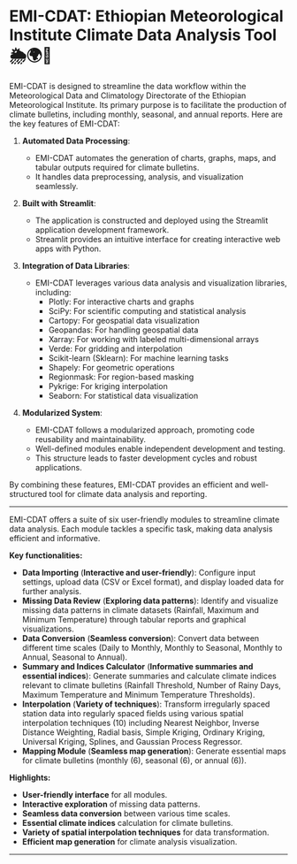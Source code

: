 # EMI-CDAT: Ethiopian Meteorological Institute Climate Data Analysis Tool  🌦️🌍🚀

EMI-CDAT is designed to streamline the data workflow within the Meteorological Data and Climatology Directorate of the Ethiopian Meteorological Institute. Its primary purpose is to facilitate the production of climate bulletins, including monthly, seasonal, and annual reports. Here are the key features of EMI-CDAT:

1. **Automated Data Processing**:
   - EMI-CDAT automates the generation of charts, graphs, maps, and tabular outputs required for climate bulletins.
   - It handles data preprocessing, analysis, and visualization seamlessly.

2. **Built with Streamlit**:
   - The application is constructed and deployed using the Streamlit application development framework.
   - Streamlit provides an intuitive interface for creating interactive web apps with Python.

3. **Integration of Data Libraries**:
   - EMI-CDAT leverages various data analysis and visualization libraries, including:
     - Plotly: For interactive charts and graphs
     - SciPy: For scientific computing and statistical analysis
     - Cartopy: For geospatial data visualization
     - Geopandas: For handling geospatial data
     - Xarray: For working with labeled multi-dimensional arrays
     - Verde: For gridding and interpolation
     - Scikit-learn (Sklearn): For machine learning tasks
     - Shapely: For geometric operations
     - Regionmask: For region-based masking
     - Pykrige: For kriging interpolation
     - Seaborn: For statistical data visualization

4. **Modularized System**:
   - EMI-CDAT follows a modularized approach, promoting code reusability and maintainability.
   - Well-defined modules enable independent development and testing.
   - This structure leads to faster development cycles and robust applications.

By combining these features, EMI-CDAT provides an efficient and well-structured tool for climate data analysis and reporting.

---

EMI-CDAT offers a suite of six user-friendly modules to streamline climate data analysis. Each module tackles a specific task, making data analysis efficient and informative.

**Key functionalities:**

* **Data Importing** (**Interactive and user-friendly**): Configure input settings, upload data (CSV or Excel format), and display loaded data for further analysis.
* **Missing Data Review** (**Exploring data patterns**): Identify and visualize missing data patterns in climate datasets (Rainfall, Maximum and Minimum Temperature) through tabular reports and graphical visualizations.
* **Data Conversion** (**Seamless conversion**): Convert data between different time scales (Daily to Monthly, Monthly to Seasonal, Monthly to Annual, Seasonal to Annual).
* **Summary and Indices Calculator** (**Informative summaries and essential indices**): Generate summaries and calculate climate indices relevant to climate bulletins (Rainfall Threshold, Number of Rainy Days, Maximum Temperature and Minimum Temperature Thresholds).
* **Interpolation** (**Variety of techniques**): Transform irregularly spaced station data into regularly spaced fields using various spatial interpolation techniques (10) including Nearest Neighbor, Inverse Distance Weighting, Radial basis, Simple Kriging, Ordinary Kriging, Universal Kriging, Splines, and Gaussian Process Regressor.
* **Mapping Module** (**Seamless map generation**): Generate essential maps for climate bulletins (monthly (6), seasonal (6), or annual (6)).

**Highlights:**

* **User-friendly interface** for all modules.
* **Interactive exploration** of missing data patterns.
* **Seamless data conversion** between various time scales.
* **Essential climate indices** calculation for climate bulletins.
* **Variety of spatial interpolation techniques** for data transformation.
* **Efficient map generation** for climate analysis visualization.

---


